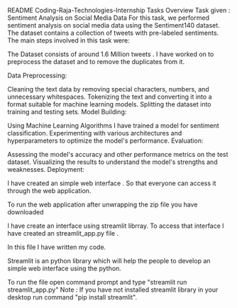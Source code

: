 README
Coding-Raja-Technologies-Internship
Tasks Overview
Task given : Sentiment Analysis on Social Media Data
For this task, we performed sentiment analysis on social media data using the Sentiment140 dataset. The dataset contains a collection of tweets with pre-labeled sentiments. The main steps involved in this task were:

The Dataset consists of around 1.6 Million tweets . I have worked on to preprocess the dataset and to remove the duplicates from it.

Data Preprocessing:

Cleaning the text data by removing special characters, numbers, and unnecessary whitespaces.
Tokenizing the text and converting it into a format suitable for machine learning models.
Splitting the dataset into training and testing sets.
Model Building:

Using Machine Learning Algorithms I have trained a model for sentiment classification.
Experimenting with various architectures and hyperparameters to optimize the model's performance.
Evaluation:

Assessing the model's accuracy and other performance metrics on the test dataset.
Visualizing the results to understand the model's strengths and weaknesses.
Deployment:

I have created an simple web interface . So that everyone can access it through the web application.

To run the web application after unwrapping the zip file you have downloaded

I have create an interface using streamlit librray. To access that interface I have created an streamlit_app.py file .

In this file I have written my code.

Streamlit is an python library which will help the people to develop an simple web interface using the python.

To run the file open command prompt and type "streamlit run streamlit_app.py" Note : If you have not installed streamlit library in your desktop run command "pip install streamlit".
